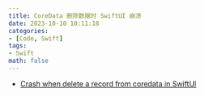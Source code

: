 ```yaml
---
title: CoreData 删除数据时 SwiftUI 崩溃
date: 2023-10-10 10:11:18
categories:
- [Code, Swift]
tags:
- Swift
math: false
---
```


- [Crash when delete a record from coredata in SwiftUI](https://stackoverflow.com/questions/60604658/crash-when-delete-a-record-from-coredata-in-swiftui)
